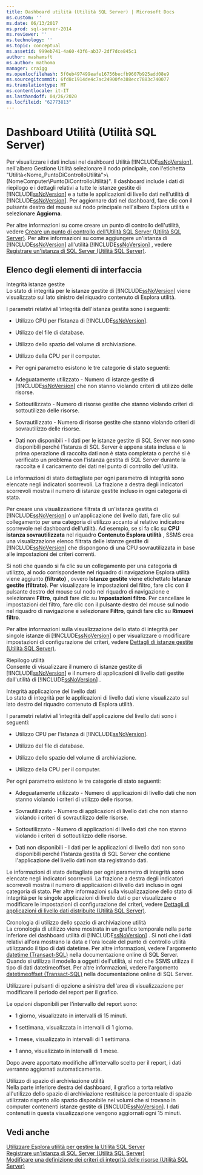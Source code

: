 ```yaml
---
title: Dashboard utilità (Utilità SQL Server) | Microsoft Docs
ms.custom: ''
ms.date: 06/13/2017
ms.prod: sql-server-2014
ms.reviewer: ''
ms.technology: ''
ms.topic: conceptual
ms.assetid: 999eb741-4a60-43f6-ab37-2df7dce845c1
author: mashamsft
ms.author: mathoma
manager: craigg
ms.openlocfilehash: 5f0eb497499eafe16756becfb9607b925add08e9
ms.sourcegitcommit: 6fd8c1914de4c7ac24900fe388ecc7883c740077
ms.translationtype: MT
ms.contentlocale: it-IT
ms.lasthandoff: 04/26/2020
ms.locfileid: "62773813"
---
```

# <a name="utility-dashboard-sql-server-utility"></a>Dashboard Utilità (Utilità SQL Server)
  Per visualizzare i dati inclusi nel dashboard Utilità [!INCLUDE[ssNoVersion](../includes/ssnoversion-md.md)], nell'albero Gestione Utilità selezionare il nodo principale, con l'etichetta "Utilità<Nome_PuntoDiControlloUtilità">\\(NomeComputer\PuntoDiControlloUtilità)". Il dashboard include i dati di riepilogo e i dettagli relativi a tutte le istanze gestite di [!INCLUDE[ssNoVersion](../includes/ssnoversion-md.md)] e a tutte le applicazioni di livello dati nell'utilità di [!INCLUDE[ssNoVersion](../includes/ssnoversion-md.md)]. Per aggiornare dati nel dashboard, fare clic con il pulsante destro del mouse sul nodo principale nell'albero Esplora utilità e selezionare **Aggiorna**.  
  
 Per altre informazioni su come creare un punto di controllo dell'utilità, vedere [Creare un punto di controllo dell'Utilità SQL Server &#40;Utilità SQL Server&#41;](../relational-databases/manage/create-a-sql-server-utility-control-point-sql-server-utility.md). Per altre informazioni su come aggiungere un'istanza di [!INCLUDE[ssNoVersion](../includes/ssnoversion-md.md)] all'utilità [!INCLUDE[ssNoVersion](../includes/ssnoversion-md.md)] , vedere [Registrare un'istanza di SQL Server &#40;Utilità SQL Server&#41;](../relational-databases/manage/enroll-an-instance-of-sql-server-sql-server-utility.md).  
  
## <a name="uielement-list"></a>Elenco degli elementi di interfaccia  
 Integrità istanze gestite  
 Lo stato di integrità per le istanze gestite di [!INCLUDE[ssNoVersion](../includes/ssnoversion-md.md)] viene visualizzato sul lato sinistro del riquadro contenuto di Esplora utilità.  
  
 I parametri relativi all'integrità dell'istanza gestita sono i seguenti:  
  
-   Utilizzo CPU per l'istanza di [!INCLUDE[ssNoVersion](../includes/ssnoversion-md.md)].  
  
-   Utilizzo del file di database.  
  
-   Utilizzo dello spazio del volume di archiviazione.  
  
-   Utilizzo della CPU per il computer.  
  
-   Per ogni parametro esistono le tre categorie di stato seguenti:  
  
-   Adeguatamente utilizzato - Numero di istanze gestite di [!INCLUDE[ssNoVersion](../includes/ssnoversion-md.md)] che non stanno violando criteri di utilizzo delle risorse.  
  
-   Sottoutilizzato - Numero di risorse gestite che stanno violando criteri di sottoutilizzo delle risorse.  
  
-   Sovrautilizzato - Numero di risorse gestite che stanno violando criteri di sovrautilizzo delle risorse.  
  
-   Dati non disponibili - I dati per le istanze gestite di SQL Server non sono disponibili perché l'istanza di SQL Server è appena stata inclusa e la prima operazione di raccolta dati non è stata completata o perché si è verificato un problema con l'istanza gestita di SQL Server durante la raccolta e il caricamento dei dati nel punto di controllo dell'utilità.  
  
 Le informazioni di stato dettagliate per ogni parametro di integrità sono elencate negli indicatori scorrevoli. La frazione a destra degli indicatori scorrevoli mostra il numero di istanze gestite incluso in ogni categoria di stato.  
  
 Per creare una visualizzazione filtrata di un'istanza gestita di [!INCLUDE[ssNoVersion](../includes/ssnoversion-md.md)] o un'applicazione del livello dati, fare clic sul collegamento per una categoria di utilizzo accanto al relativo indicatore scorrevole nel dashboard dell'utilità. Ad esempio, se si fa clic su **CPU istanza sovrautilizzata** nel riquadro **Contenuto Esplora utilità** , SSMS crea una visualizzazione elenco filtrata delle istanze gestite di [!INCLUDE[ssNoVersion](../includes/ssnoversion-md.md)] che dispongono di una CPU sovrautilizzata in base alle impostazioni dei criteri correnti.  
  
 Si noti che quando si fa clic su un collegamento per una categoria di utilizzo, al nodo corrispondente nel riquadro di navigazione Esplora utilità viene aggiunto **(filtrato)** , ovvero **Istanze gestite** viene etichettato **Istanze gestite (filtrato)**. Per visualizzare le impostazioni del filtro, fare clic con il pulsante destro del mouse sul nodo nel riquadro di navigazione e selezionare **Filtro**, quindi fare clic su **Impostazioni filtro**. Per cancellare le impostazioni del filtro, fare clic con il pulsante destro del mouse sul nodo nel riquadro di navigazione e selezionare **Filtro**, quindi fare clic su **Rimuovi filtro**.  
  
 Per altre informazioni sulla visualizzazione dello stato di integrità per singole istanze di [!INCLUDE[ssNoVersion](../includes/ssnoversion-md.md)] o per visualizzare o modificare impostazioni di configurazione dei criteri, vedere [Dettagli di istanze gestite &#40;Utilità SQL Server&#41;](../../2014/database-engine/managed-instance-details-sql-server-utility.md).  
  
 Riepilogo utilità  
 Consente di visualizzare il numero di istanze gestite di [!INCLUDE[ssNoVersion](../includes/ssnoversion-md.md)] e il numero di applicazioni di livello dati gestite dall'utilità di [!INCLUDE[ssNoVersion](../includes/ssnoversion-md.md)] .  
  
 Integrità applicazione del livello dati  
 Lo stato di integrità per le applicazioni di livello dati viene visualizzato sul lato destro del riquadro contenuto di Esplora utilità.  
  
 I parametri relativi all'integrità dell'applicazione del livello dati sono i seguenti:  
  
-   Utilizzo CPU per l'istanza di [!INCLUDE[ssNoVersion](../includes/ssnoversion-md.md)].  
  
-   Utilizzo del file di database.  
  
-   Utilizzo dello spazio del volume di archiviazione.  
  
-   Utilizzo della CPU per il computer.  
  
 Per ogni parametro esistono le tre categorie di stato seguenti:  
  
-   Adeguatamente utilizzato - Numero di applicazioni di livello dati che non stanno violando i criteri di utilizzo delle risorse.  
  
-   Sovrautilizzato - Numero di applicazioni di livello dati che non stanno violando i criteri di sovrautilizzo delle risorse.  
  
-   Sottoutilizzato - Numero di applicazioni di livello dati che non stanno violando i criteri di sottoutilizzo delle risorse.  
  
-   Dati non disponibili - I dati per le applicazioni di livello dati non sono disponibili perché l'istanza gestita di SQL Server che contiene l'applicazione del livello dati non sta registrando dati.  
  
 Le informazioni di stato dettagliate per ogni parametro di integrità sono elencate negli indicatori scorrevoli. La frazione a destra degli indicatori scorrevoli mostra il numero di applicazioni di livello dati incluso in ogni categoria di stato. Per altre informazioni sulla visualizzazione dello stato di integrità per le singole applicazioni di livello dati o per visualizzare o modificare le impostazioni di configurazione dei criteri, vedere [Dettagli di applicazioni di livello dati distribuite &#40;Utilità SQL Server&#41;](../../2014/database-engine/deployed-data-tier-application-details-sql-server-utility.md).  
  
 Cronologia di utilizzo dello spazio di archiviazione utilità  
 La cronologia di utilizzo viene mostrata in un grafico temporale nella parte inferiore del dashboard utilità di [!INCLUDE[ssNoVersion](../includes/ssnoversion-md.md)] . Si noti che i dati relativi all'ora mostrano la data e l'ora locale del punto di controllo utilità utilizzando il tipo di dati datetime. Per altre informazioni, vedere l'argomento [datetime (Transact-SQL)](https://go.microsoft.com/fwlink/?LinkId=164071) nella documentazione online di SQL Server. Quando si utilizza il modello a oggetti dell'utilità, si noti che SSMS utilizza il tipo di dati datetimeoffset. Per altre informazioni, vedere l'argomento [datetimeoffset (Transact-SQL)](https://go.microsoft.com/fwlink/?LinkId=141713) nella documentazione online di SQL Server.  
  
 Utilizzare i pulsanti di opzione a sinistra dell'area di visualizzazione per modificare il periodo del report per il grafico.  
  
 Le opzioni disponibili per l'intervallo del report sono:  
  
-   1 giorno, visualizzato in intervalli di 15 minuti.  
  
-   1 settimana, visualizzata in intervalli di 1 giorno.  
  
-   1 mese, visualizzato in intervalli di 1 settimana.  
  
-   1 anno, visualizzato in intervalli di 1 mese.  
  
 Dopo avere apportato modifiche all'intervallo scelto per il report, i dati verranno aggiornati automaticamente.  
  
 Utilizzo di spazio di archiviazione utilità  
 Nella parte inferiore destra del dashboard, il grafico a torta relativo all'utilizzo dello spazio di archiviazione restituisce la percentuale di spazio utilizzato rispetto allo spazio disponibile nei volumi che si trovano in computer contenenti istanze gestite di [!INCLUDE[ssNoVersion](../includes/ssnoversion-md.md)]. I dati contenuti in questa visualizzazione vengono aggiornati ogni 15 minuti.  
  
## <a name="see-also"></a>Vedi anche  
 [Utilizzare Esplora utilità per gestire la Utilità SQL Server](../relational-databases/manage/use-utility-explorer-to-manage-the-sql-server-utility.md)   
 [Registrare un'istanza di SQL Server &#40;Utilità SQL Server&#41;](../relational-databases/manage/enroll-an-instance-of-sql-server-sql-server-utility.md)   
 [Modificare una definizione dei criteri di integrità delle risorse &#40;Utilità SQL Server&#41;](../relational-databases/manage/modify-a-resource-health-policy-definition-sql-server-utility.md)  
  
  
